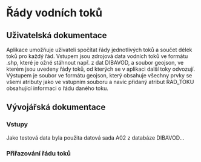 # Řády vodních toků
## Uživatelská dokumentace
Aplikace umožňuje uživateli spočítat řády jednotlivých toků a součet délek toků pro každý řád. Vstupem jsou zdrojová data vodních toků ve formátu .shp, které je ožné stáhnout např. z dat DIBAVOD, a soubor geojson, ve kterém jsou uvedeny řády toků, od kterých se v aplikaci další toky odvozují. Výstupem je soubor ve formátu geojson, který obsahuje všechny prvky se všemi atributy jako ve vstupním souboru a navíc přidaný atribut RAD_TOKU obsahující informaci o řádu daného toku.


## Vývojářská dokumentace
### Vstupy
Jako testová data byla použita datová sada A02 z databáze DIBAVOD...


### Přiřazování řádu toků


